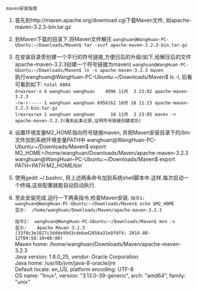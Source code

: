 `maven安装指南`
1. 首先到http://maven.apache.org/download.cgi下载Maven文件, 如apache-maven-3.2.3-bin.tar.gz
2. 到Maven下载的目录下,将Maven文件解压
	`wanghuan@WangHuan-PC-Ubuntu:~/Downloads/Maven$ tar -xvzf apache-maven-3.2.3-bin.tar.gz`
3. 在安装目录旁创建一个平行的符号链接,方便日后的升级(如下,给解压后的文件apache-maven-3.2.3创建一个符号链接为maven)
	`wanghuan@WangHuan-PC-Ubuntu:~/Downloads/Maven$ ln -s apache-maven-3.2.3 maven`  
	执行wanghuan@WangHuan-PC-Ubuntu:~/Downloads/Maven$ ls -l, 后看可看到如下:
		`total 6804`  
		`drwxrwxr-x 6 wanghuan wanghuan    4096 11月  3 23:02 apache-maven-3.2.3`  
		`-rw-r----- 1 wanghuan wanghuan 6956162 10月 18 11:23 apache-maven-3.2.3-bin.tar.gz`  
		`lrwxrwxrwx 1 wanghuan wanghuan      18 11月  3 23:05 maven -> apache-maven-3.2.3(看到此条记录,证明符号链接创建成功)`  
4. 设置环境变量M2_HOME指向符号链接maven, 并把Maven安装目录下的/bin文件加到系统环境变量PATH中
	wanghuan@WangHuan-PC-Ubuntu:~/Downloads/Maven$ export M2_HOME=/home/wanghuan/Downloads/Maven/apache-maven-3.2.3`  
	`wanghuan@WangHuan-PC-Ubuntu:~/Downloads/Maven$ export PATH=$PATH:$M2_HOME/bin`
5. 使用gedit ~/.bashrc, 将上述两条命令加到系统shell脚本中.这样,每次启动一个终端,这些配置就能自动启动执行.
6. 至此安装完成.运行一下两条指令,检查Maven安装.
	`指令1: wanghuan@WangHuan-PC-Ubuntu:~/Downloads/Maven$ echo $M2_HOME`  
	`显示:  /home/wanghuan/Downloads/Maven/apache-maven-3.2.3`  

	`指令2:  wanghuan@WangHuan-PC-Ubuntu:~/Downloads/Maven$ mvn -v`  
	`显示:	Apache Maven 3.2.3 (33f8c3e1027c3ddde99d3cdebad2656a31e8fdf4; 2014-08-12T04:58:10+08:00)`  
		Maven home: /home/wanghuan/Downloads/Maven/apache-maven-3.2.3  
		Java version: 1.8.0_25, vendor: Oracle Corporation  
		Java home: /usr/lib/jvm/java-8-oracle/jre  
		Default locale: en_US, platform encoding: UTF-8  
		OS name: "linux", version: "3.13.0-39-generic", arch: "amd64", family: "unix"  
